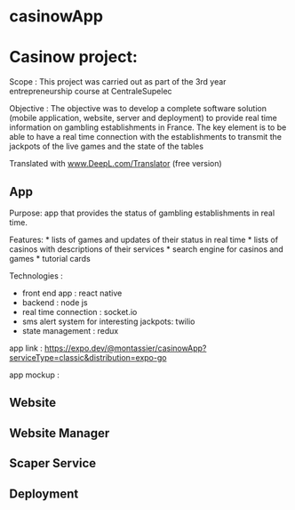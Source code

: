 # casinowApp




# Casinow project: 

Scope : This project was carried out as part of the 3rd year entrepreneurship course at CentraleSupelec

Objective : The objective was to develop a complete software solution (mobile application, website, server and deployment) to provide real time information on gambling establishments in France. The key element is to be able to have a real time connection with the establishments to transmit the jackpots of the live games and the state of the tables

Translated with www.DeepL.com/Translator (free version)


## App 

Purpose: app that provides the status of gambling establishments in real time.

Features: 
    * lists of games and updates of their status in real time
    * lists of casinos with descriptions of their services
    * search engine for casinos and games
    * tutorial cards
        
Technologies : 
  * front end app : react native
  * backend : node js 
  * real time connection : socket.io 
  * sms alert system for interesting jackpots: twilio
  * state management : redux

app link : https://expo.dev/@montassier/casinowApp?serviceType=classic&distribution=expo-go

app mockup : 






## Website 






## Website Manager 







## Scaper Service 








## Deployment 








